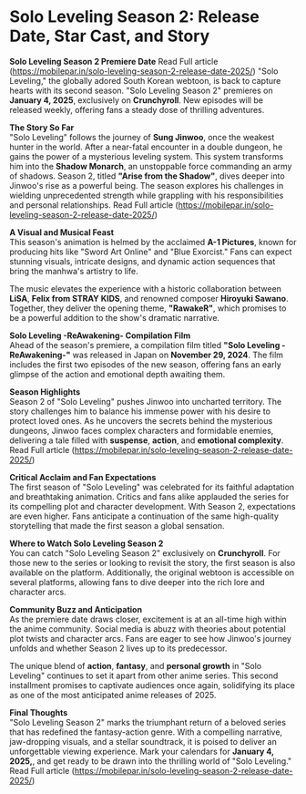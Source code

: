 # Solo Leveling Season 2: Release Date, Star Cast, and Story  

**Solo Leveling Season 2 Premiere Date**  Read Full article (https://mobilepar.in/solo-leveling-season-2-release-date-2025/)
"Solo Leveling," the globally adored South Korean webtoon, is back to capture hearts with its second season. "Solo Leveling Season 2" premieres on **January 4, 2025**, exclusively on **Crunchyroll**. New episodes will be released weekly, offering fans a steady dose of thrilling adventures.  

**The Story So Far**  
"Solo Leveling" follows the journey of **Sung Jinwoo**, once the weakest hunter in the world. After a near-fatal encounter in a double dungeon, he gains the power of a mysterious leveling system. This system transforms him into the **Shadow Monarch**, an unstoppable force commanding an army of shadows. Season 2, titled **"Arise from the Shadow"**, dives deeper into Jinwoo's rise as a powerful being. The season explores his challenges in wielding unprecedented strength while grappling with his responsibilities and personal relationships.   Read Full article (https://mobilepar.in/solo-leveling-season-2-release-date-2025/)

**A Visual and Musical Feast**  
This season's animation is helmed by the acclaimed **A-1 Pictures**, known for producing hits like "Sword Art Online" and "Blue Exorcist." Fans can expect stunning visuals, intricate designs, and dynamic action sequences that bring the manhwa's artistry to life.  

The music elevates the experience with a historic collaboration between **LiSA**, **Felix from STRAY KIDS**, and renowned composer **Hiroyuki Sawano**. Together, they deliver the opening theme, **"RawakeR"**, which promises to be a powerful addition to the show's dramatic narrative.  

**Solo Leveling -ReAwakening- Compilation Film**  
Ahead of the season's premiere, a compilation film titled **"Solo Leveling -ReAwakening-"** was released in Japan on **November 29, 2024**. The film includes the first two episodes of the new season, offering fans an early glimpse of the action and emotional depth awaiting them.  

**Season Highlights**  
Season 2 of "Solo Leveling" pushes Jinwoo into uncharted territory. The story challenges him to balance his immense power with his desire to protect loved ones. As he uncovers the secrets behind the mysterious dungeons, Jinwoo faces complex characters and formidable enemies, delivering a tale filled with **suspense**, **action**, and **emotional complexity**.   Read Full article (https://mobilepar.in/solo-leveling-season-2-release-date-2025/)

**Critical Acclaim and Fan Expectations**  
The first season of "Solo Leveling" was celebrated for its faithful adaptation and breathtaking animation. Critics and fans alike applauded the series for its compelling plot and character development. With Season 2, expectations are even higher. Fans anticipate a continuation of the same high-quality storytelling that made the first season a global sensation.  

**Where to Watch Solo Leveling Season 2**  
You can catch "Solo Leveling Season 2" exclusively on **Crunchyroll**. For those new to the series or looking to revisit the story, the first season is also available on the platform. Additionally, the original webtoon is accessible on several platforms, allowing fans to dive deeper into the rich lore and character arcs.  

**Community Buzz and Anticipation**  
As the premiere date draws closer, excitement is at an all-time high within the anime community. Social media is abuzz with theories about potential plot twists and character arcs. Fans are eager to see how Jinwoo's journey unfolds and whether Season 2 lives up to its predecessor.  

The unique blend of **action**, **fantasy**, and **personal growth** in "Solo Leveling" continues to set it apart from other anime series. This second installment promises to captivate audiences once again, solidifying its place as one of the most anticipated anime releases of 2025.  

**Final Thoughts**  
"Solo Leveling Season 2" marks the triumphant return of a beloved series that has redefined the fantasy-action genre. With a compelling narrative, jaw-dropping visuals, and a stellar soundtrack, it is poised to deliver an unforgettable viewing experience. Mark your calendars for **January 4, 2025,**, and get ready to be drawn into the thrilling world of "Solo Leveling."   Read Full article (https://mobilepar.in/solo-leveling-season-2-release-date-2025/)
